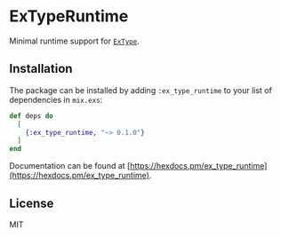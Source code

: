# ExTypeRuntime

Minimal runtime support for [`ExType`](https://github.com/gyson/ex_type).

## Installation

The package can be installed by adding `:ex_type_runtime` to your list of dependencies in `mix.exs`:

```elixir
def deps do
  [
    {:ex_type_runtime, "~> 0.1.0"}
  ]
end
```

Documentation can be found at [https://hexdocs.pm/ex_type_runtime](https://hexdocs.pm/ex_type_runtime).

## License

MIT
